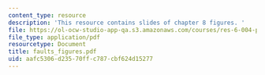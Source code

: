 ```yaml
---
content_type: resource
description: 'This resource contains slides of chapter 8 figures. '
file: https://ol-ocw-studio-app-qa.s3.amazonaws.com/courses/res-6-004-principles-of-computer-system-design-an-introduction-spring-2009/aafc5306d23570ffc787cbf624d15277_faults_figures.pdf
file_type: application/pdf
resourcetype: Document
title: faults_figures.pdf
uid: aafc5306-d235-70ff-c787-cbf624d15277
---
```

